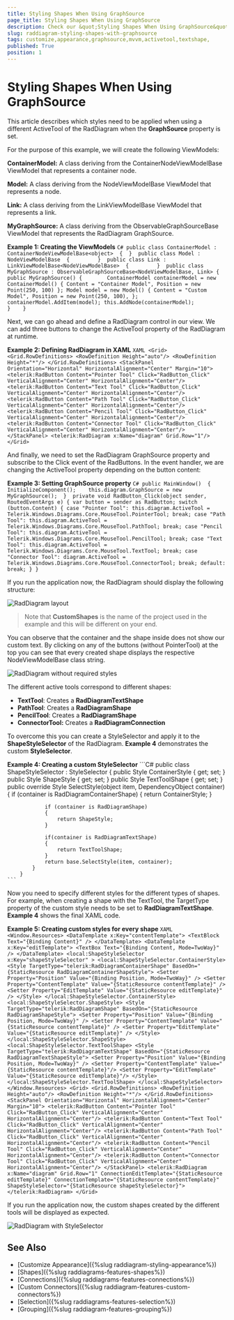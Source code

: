 ```yaml
---
title: Styling Shapes When Using GraphSource 
page_title: Styling Shapes When Using GraphSource
description: Check our &quot;Styling Shapes When Using GraphSource&quot; documentation article for the RadDiagram {{ site.framework_name }} control.
slug: raddiagram-styling-shapes-with-graphsource
tags: customize,appearance,graphsource,mvvm,activetool,textshape,
published: True
position: 1
---
```


# Styling Shapes When Using GraphSource
 
This article describes which styles need to be applied when using a different ActiveTool of the RadDiagram when the __GraphSource__ property is set.

For the purpose of this example, we will create the following ViewModels:

__ContainerModel:__ A class deriving from the ContainerNodeViewModelBase ViewModel that represents a container node.

__Model:__ A class deriving from the NodeViewModelBase ViewModel that represents a node.

__Link:__ A class deriving from the LinkViewModelBase ViewModel that represents a link.

__MyGraphSource:__ A class deriving from the ObservableGraphSourceBase ViewModel that represents the RadDiagram GraphSource.

__Example 1:  Creating the ViewModels__
	```C#
		public class ContainerModel : ContainerNodeViewModelBase<object> 
		{ 
		} 
		public class Model : NodeViewModelBase 
		{ 		 
		} 
		public class Link : LinkViewModelBase<NodeViewModelBase> 
		{ 		 
		} 
		public class MyGraphSource : ObservableGraphSourceBase<NodeViewModelBase, Link>
		{
			public MyGraphSource()
			{		
				ContainerModel containerModel = new ContainerModel() { Content = "Container Model", Position = new Point(250, 100) };
				Model model = new Model()
				{
					Content = "Custom Model",
					Position = new Point(250, 100),
				};
				containerModel.AddItem(model);
				this.AddNode(containerModel);			
			}   
		}		
	```
	
Next, we can go ahead and define a RadDiagram control in our view. We can add three buttons to change the ActiveTool property of the RadDiagram at runtime.

__Example 2: Defining RadDiagram in XAML__
	```XAML
		<Grid>
			<Grid.RowDefinitions>
				<RowDefinition Height="auto"/>
				<RowDefinition Height="*"/>
			</Grid.RowDefinitions>
			<StackPanel Orientation="Horizontal" HorizontalAlignment="Center" Margin="10">
				<telerik:RadButton Content="Pointer Tool" Click="RadButton_Click" VerticalAlignment="Center" HorizontalAlignment="Center"/>
				<telerik:RadButton Content="Text Tool" Click="RadButton_Click" VerticalAlignment="Center" HorizontalAlignment="Center"/>
				<telerik:RadButton Content="Path Tool" Click="RadButton_Click" VerticalAlignment="Center" HorizontalAlignment="Center"/>
				<telerik:RadButton Content="Pencil Tool" Click="RadButton_Click" VerticalAlignment="Center" HorizontalAlignment="Center"/>
				<telerik:RadButton Content="Connector Tool" Click="RadButton_Click" VerticalAlignment="Center" HorizontalAlignment="Center"/>
			</StackPanel>
			<telerik:RadDiagram x:Name="diagram" Grid.Row="1"/> 
		</Grid>
	```

And finally, we need to set the RadDiagram GraphSource property and subscribe to the Click event of the RadButtons. In the event handler, we are changing the ActiveTool property depending on the button content:

__Example 3: Setting GraphSource property__
	```C#
		public MainWindow() 
		{ 
			InitializeComponent();   
			this.diagram.GraphSource = new MyGraphSource(); 
		} 
		private void RadButton_Click(object sender, RoutedEventArgs e)
		{
			var button = sender as RadButton;
			switch (button.Content)
			{
				case "Pointer Tool":
					this.diagram.ActiveTool = Telerik.Windows.Diagrams.Core.MouseTool.PointerTool;
					break;
				case "Path Tool":
					this.diagram.ActiveTool = Telerik.Windows.Diagrams.Core.MouseTool.PathTool;
					break;
				case "Pencil Tool":
					this.diagram.ActiveTool = Telerik.Windows.Diagrams.Core.MouseTool.PencilTool;
					break;
				case "Text Tool":
					this.diagram.ActiveTool = Telerik.Windows.Diagrams.Core.MouseTool.TextTool;
					break;
				case "Connector Tool":
                    diagram.ActiveTool = Telerik.Windows.Diagrams.Core.MouseTool.ConnectorTool;
                    break;
				default:
					break;
			}
		}
	```

If you run the application now, the RadDiagram should display the following structure:

![RadDiagram layout](images/raddiagram-styling-shapes-with-graphsource-layout.png)

>Note that **CustomShapes** is the name of the project used in the example and this will be different on your end.

You can observe that the container and the shape inside does not show our custom text. By clicking on any of the buttons (without PointerTool) at the top you can see that every created shape displays the respective NodeViewModelBase class string.

![RadDiagram without required styles](images/raddiagram-styling-shapes-with-graphsource-nostyles.png)

The different active tools correspond to different shapes:

* __TextTool__: Creates a __RadDiagramTextShape__
* __PathTool__: Creates a __RadDiagramShape__
* __PencilTool__: Creates a __RadDiagramShape__
* __ConnectorTool:__ Creates a __RadDiagramConnection__
	
To overcome this you can create a StyleSelector and apply it to the __ShapeStyleSelector__ of the RadDiagram. __Example 4__ demonstrates the custom __StyleSelector__.

__Example 4: Creating a custom StyleSelector__
	```C#
		public class ShapeStyleSelector : StyleSelector
		{
			public Style ContainerStyle { get; set; }
			public Style ShapeStyle { get; set; }
			public Style TextToolShape { get; set; }
			public override Style SelectStyle(object item, DependencyObject container)
			{
				if (container is RadDiagramContainerShape)
				{
					return ContainerStyle;
				}

				if (container is RadDiagramShape)
				{
					return ShapeStyle;
				}
				
				if(container is RadDiagramTextShape)
				{
					return TextToolShape;
				}
				return base.SelectStyle(item, container);
			}
		}
	```

Now you need to specify different styles for the different types of shapes. For example, when creating a shape with the TextTool, the TargetType property of the custom style needs to be set to __RadDiagramTextShape__. __Example 4__ shows the final XAML code.  

__Example 5: Creating custom styles for every shape__
	```XAML
		<Window.Resources>
			<DataTemplate x:Key="contentTemplate">
				<TextBlock Text="{Binding Content}" />
			</DataTemplate>
			<DataTemplate x:Key="editTemplate">
				<TextBox Text="{Binding Content, Mode=TwoWay}" />
			</DataTemplate>
			<local:ShapeStyleSelector x:Key="shapeStyleSelector" >
				<local:ShapeStyleSelector.ContainerStyle>
					<Style TargetType="telerik:RadDiagramContainerShape" BasedOn="{StaticResource RadDiagramContainerShapeStyle">
						<Setter Property="Position" Value="{Binding Position, Mode=TwoWay}" />
						<Setter Property="ContentTemplate" Value="{StaticResource contentTemplate}" />
						<Setter Property="EditTemplate" Value="{StaticResource editTemplate}" />
					</Style>
				</local:ShapeStyleSelector.ContainerStyle>
				<local:ShapeStyleSelector.ShapeStyle>
					<Style TargetType="telerik:RadDiagramShape" BasedOn="{StaticResource RadDiagramShapeStyle">
						<Setter Property="Position" Value="{Binding Position, Mode=TwoWay}" />
						<Setter Property="ContentTemplate" Value="{StaticResource contentTemplate}" />
						<Setter Property="EditTemplate" Value="{StaticResource editTemplate}" />
					</Style>
				</local:ShapeStyleSelector.ShapeStyle>
				<local:ShapeStyleSelector.TextToolShape>
					<Style TargetType="telerik:RadDiagramTextShape" BasedOn="{StaticResource RadDiagramTextShapeStyle">
						<Setter Property="Position" Value="{Binding Position, Mode=TwoWay}" />
						<Setter Property="ContentTemplate" Value="{StaticResource contentTemplate}"/>
						<Setter Property="EditTemplate" Value="{StaticResource editTemplate}"/>
					</Style>
				</local:ShapeStyleSelector.TextToolShape>
			</local:ShapeStyleSelector>
		</Window.Resources>
		<Grid>
			<Grid.RowDefinitions>
				<RowDefinition Height="auto"/>
				<RowDefinition Height="*"/>
			</Grid.RowDefinitions>
			<StackPanel Orientation="Horizontal" HorizontalAlignment="Center" Margin="10">
				<telerik:RadButton Content="Pointer Tool" Click="RadButton_Click" VerticalAlignment="Center" HorizontalAlignment="Center"/>
				<telerik:RadButton Content="Text Tool" Click="RadButton_Click" VerticalAlignment="Center" HorizontalAlignment="Center"/>
				<telerik:RadButton Content="Path Tool" Click="RadButton_Click" VerticalAlignment="Center" HorizontalAlignment="Center"/>
				<telerik:RadButton Content="Pencil Tool" Click="RadButton_Click" VerticalAlignment="Center" HorizontalAlignment="Center"/>
				<telerik:RadButton Content="Connector Tool" Click="RadButton_Click" VerticalAlignment="Center" HorizontalAlignment="Center"/>
			</StackPanel>
			<telerik:RadDiagram x:Name="diagram" Grid.Row="1"
				ConnectionEditTemplate="{StaticResource editTemplate}"
				ConnectionTemplate="{StaticResource contentTemplate}"                   
				ShapeStyleSelector="{StaticResource shapeStyleSelector}">
			</telerik:RadDiagram>
		</Grid>
	```

If you run the application now, the custom shapes created by the different tools will be displayed as expected.

![RadDiagram with StyleSelector](images/raddiagram-styling-shapes-with-graphsource-withstyles.png)
	
## See Also
 * [Customize Appearance]({%slug raddiagram-styling-appearance%})
 * [Shapes]({%slug raddiagrams-features-shapes%})
 * [Connections]({%slug raddiagrams-features-connections%})
 * [Custom Connectors]({%slug raddiagram-features-custom-connectors%})
 * [Selection]({%slug raddiagrams-features-selection%})
 * [Grouping]({%slug raddiagram-features-grouping%})
